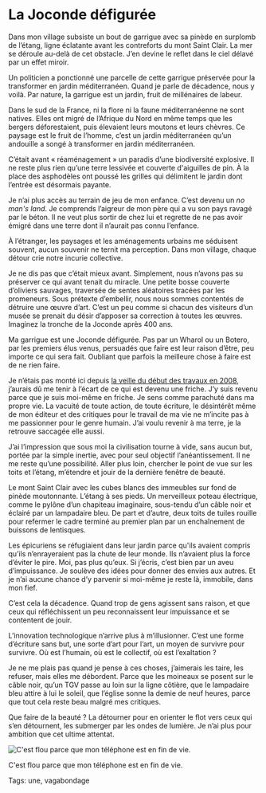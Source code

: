 # La Joconde défigurée

Dans mon village subsiste un bout de garrigue avec sa pinède en surplomb de l’étang, ligne éclatante avant les contreforts du mont Saint Clair. La mer se déroule au-delà de cet obstacle. J’en devine le reflet dans le ciel délavé par un effet miroir.

Un politicien a ponctionné une parcelle de cette garrigue préservée pour la transformer en jardin méditerranéen. Quand je parle de décadence, nous y voilà. Par nature, la garrigue est un jardin, fruit de millénaires de labeur.

Dans le sud de la France, ni la flore ni la faune méditerranéenne ne sont natives. Elles ont migré de l’Afrique du Nord en même temps que les bergers déforestaient, puis élevaient leurs moutons et leurs chèvres. Ce paysage est le fruit de l’homme, c’est un jardin méditerranéen qu’un andouille a songé à transformer en jardin méditerranéen.

C’était avant « réaménagement » un paradis d’une biodiversité explosive. Il ne reste plus rien qu’une terre lessivée et couverte d'aiguilles de pin. À la place des asphodèles ont poussé les grilles qui délimitent le jardin dont l’entrée est désormais payante.

Je n’ai plus accès au terrain de jeu de mon enfance. C’est devenu un *no man's land*. Je comprends l’aigreur de mon père qui a vu son pays ravagé par le béton. Il ne veut plus sortir de chez lui et regrette de ne pas avoir émigré dans une terre dont il n’aurait pas connu l’enfance.

À l’étranger, les paysages et les aménagements urbains me séduisent souvent, aucun souvenir ne ternit ma perception. Dans mon village, chaque détour crie notre incurie collective.

Je ne dis pas que c’était mieux avant. Simplement, nous n’avons pas su préserver ce qui avant tenait du miracle. Une petite bosse couverte d’oliviers sauvages, traversée de sentes aléatoires tracées par les promeneurs. Sous prétexte d’embellir, nous nous sommes contentés de détruire une œuvre d’art. C’est un peu comme si chacun des visiteurs d’un musée se prenait du désir d’apposer sa correction à toutes les œuvres. Imaginez la tronche de la Joconde après 400 ans.

Ma garrigue est une Joconde défigurée. Pas par un Wharol ou un Botero, par les premiers élus venus, persuadés que faire est leur raison d’être, peu importe ce qui sera fait. Oubliant que parfois la meilleure chose à faire est de ne rien faire.

Je n’étais pas monté ici depuis [la veille du début des travaux en 2008](/2008/03/18/eau-et-garrigue/), j’aurais dû me tenir à l’écart de ce qui est devenu une friche. J’y suis revenu parce que je suis moi-même en friche. Je sens comme parachuté dans ma propre vie. La vacuité de toute action, de toute écriture, le désintérêt même de mon éditeur et des critiques pour le travail de ma vie ne m’incite pas à me passionner pour le genre humain. J’ai voulu revenir à ma terre, je la retrouve saccagée elle aussi.

J’ai l’impression que sous moi la civilisation tourne à vide, sans aucun but, portée par la simple inertie, avec pour seul objectif l’anéantissement. Il ne me reste qu’une possibilité. Aller plus loin, chercher le point de vue sur les toits et l’étang, m’étendre et jouir de la dernière fenêtre de beauté.

Le mont Saint Clair avec les cubes blancs des immeubles sur fond de pinède moutonnante. L’étang à ses pieds. Un merveilleux poteau électrique, comme le pylône d’un chapiteau imaginaire, sous-tendu d’un câble noir et éclairé par un lampadaire bleu. De part et d’autre, deux toits de tuiles rouille pour refermer le cadre terminé au premier plan par un enchaînement de buissons de lentisques.

Les épicuriens se réfugiaient dans leur jardin parce qu'ils avaient compris qu’ils n’enrayeraient pas la chute de leur monde. Ils n’avaient plus la force d’éviter le pire. Moi, pas plus qu’eux. Si j’écris, c’est bien par un aveu d’impuissance. Je soulève des idées pour donner des envies aux autres. Et je n’ai aucune chance d’y parvenir si moi-même je reste là, immobile, dans mon fief.

C’est cela la décadence. Quand trop de gens agissent sans raison, et que ceux qui réfléchissent un peu reconnaissent leur impuissance et se contentent de jouir.

L’innovation technologique n’arrive plus à m’illusionner. C’est une forme d’écriture sans but, une sorte d’art pour l’art, un moyen de survivre pour survivre. Où est l’humain, où est le collectif, où est l’exaltation ?

Je ne me plais pas quand je pense à ces choses, j’aimerais les taire, les refuser, mais elles me débordent. Parce que les moineaux se posent sur le câble noir, qu’un TGV passe au loin sur la ligne côtière, que le lampadaire bleu attire à lui le soleil, que l’église sonne la demie de neuf heures, parce que tout cela reste beau malgré mes critiques.

Que faire de la beauté ? La détourner pour en orienter le flot vers ceux qui s’en détournent, les submerger par les ondes de lumière. Je n’ai plus pour ambition que cet ultime attentat.

![C'est flou parce que mon téléphone est en fin de vie.](https://tcrouzet.com/images_tc/2014/09/balaruc.jpg)

C'est flou parce que mon téléphone est en fin de vie.



Tags: une, vagabondage